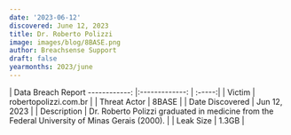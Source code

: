 ```yaml
---
date: '2023-06-12'
discovered: June 12, 2023
title: Dr. Roberto Polizzi
image: images/blog/8BASE.png
author: Breachsense Support
draft: false
yearmonths: 2023/june
---
```



| Data Breach Report
------------:     |:-------------:    | :-----:|
| Victim      | robertopolizzi.com.br      | 
| Threat Actor      | 8BASE      | 
| Date Discovered      | Jun 12, 2023      | 
| Description      | Dr. Roberto Polizzi graduated in medicine from the Federal University of Minas Gerais (2000).      | 
| Leak Size      | 1.3GB      | 

